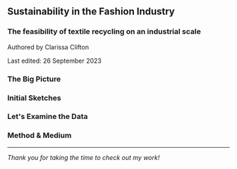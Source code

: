 ## Sustainability in the Fashion Industry
### The feasibility of textile recycling on an industrial scale
Authored by Clarissa Clifton

Last edited: 26 September 2023

### The Big Picture

### Initial Sketches

### Let's Examine the Data

### Method & Medium

---
_Thank you for taking the time to check out my work!_
